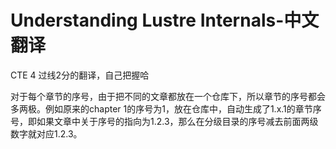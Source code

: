 # Understanding Lustre Internals-中文翻译

CTE 4 过线2分的翻译，自己把握哈


对于每个章节的序号，由于把不同的文章都放在一个仓库下，所以章节的序号都会多两极。例如原来的chapter 1的序号为1，放在仓库中，自动生成了1.x.1的章节序号，即如果文章中关于序号的指向为1.2.3，那么在分级目录的序号减去前面两级数字就对应1.2.3。
